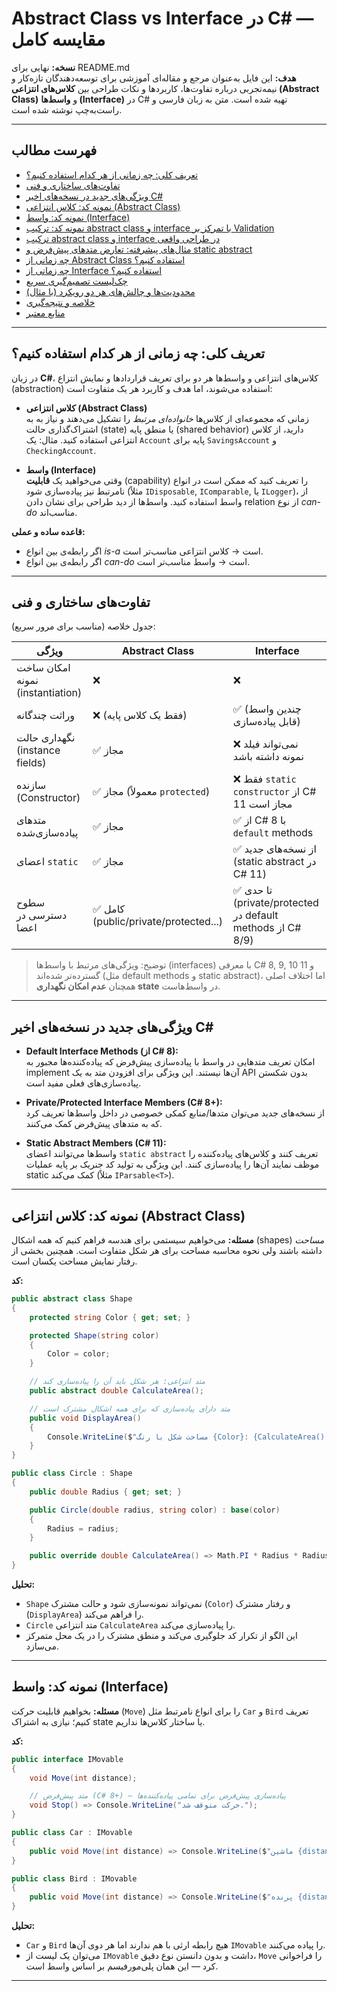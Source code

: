 ﻿# Abstract Class vs Interface در C# — مقایسه کامل

**نسخه:** نهایی برای README.md  
**هدف:** این فایل به‌عنوان مرجع و مقاله‌ای آموزشی برای توسعه‌دهندگان تازه‌کار و نیمه‌تجربی درباره تفاوت‌ها، کاربردها و نکات طراحی بین **کلاس‌های انتزاعی (Abstract Class)** و **واسط‌ها (Interface)** در C# تهیه شده است. متن به زبان فارسی و راست‌به‌چپ نوشته شده است.

---

## فهرست مطالب
- [تعریف کلی: چه زمانی از هر کدام استفاده کنیم؟](#تعریف-کلی-چه-زمانی-از-هر-کدام-استفاده-کنیم)
- [تفاوت‌های ساختاری و فنی](#تفاوت‌های-ساختاری-و-فنی)
- [ویژگی‌های جدید در نسخه‌های اخیر C#](#ویژگی‌های-جدید-در-نسخه‌های-اخیر-c)
- [نمونه کد: کلاس انتزاعی (Abstract Class)](#نمونه-کد-کلاس-انتزاعی-abstract-class)
- [نمونه کد: واسط (Interface)](#نمونه-کد-واسط-interface)
- [نمونه کد: ترکیب abstract class و interface با تمرکز بر Validation](#نمونه-کد-ترکیب-abstract-class-و-interface-با-تمرکز-بر-validation)
- [ترکیب abstract class و interface در طراحی واقعی](#ترکیب-abstract-class-و-interface-در-طراحی-واقعی)
- [مثال‌های پیشرفته: تعارض متدهای پیش‌فرض و static abstract](#مثال‌های-پیشرفته-تعارض-متدهای-پیشفرض-و-static-abstract)
- [چه زمانی از Abstract Class استفاده کنیم؟](#چه-زمانی-از-abstract-class-استفاده-کنیم)
- [چه زمانی از Interface استفاده کنیم؟](#چه-زمانی-از-interface-استفاده-کنیم)
- [چک‌لیست تصمیم‌گیری سریع](#چک‌لیست-تصمیم‌گیری-سریع)
- [محدودیت‌ها و چالش‌های هر دو رویکرد (با مثال)](#محدودیت‌ها-و-چالش‌های-هر-دو-رویکرد-با-مثال)
- [خلاصه و نتیجه‌گیری](#خلاصه-و-نتیجه‌گیری)
- [منابع معتبر](#منابع-معتبر)

---

## تعریف کلی: چه زمانی از هر کدام استفاده کنیم؟
در زبان **C#**، کلاس‌های انتزاعی و واسط‌ها هر دو برای تعریف قراردادها و نمایش انتزاع (abstraction) استفاده می‌شوند، اما هدف و کاربرد هر یک متفاوت است:

- **کلاس انتزاعی (Abstract Class)**  
  زمانی که مجموعه‌ای از کلاس‌ها *خانواده‌ای مرتبط* را تشکیل می‌دهند و نیاز به به اشتراک‌گذاری حالت (state) یا منطق پایه (shared behavior) دارید، از کلاس انتزاعی استفاده کنید. مثال: یک `Account` پایه برای `SavingsAccount` و `CheckingAccount`.

- **واسط (Interface)**  
  وقتی می‌خواهید یک **قابلیت** (capability) را تعریف کنید که ممکن است در انواع نامرتبط نیز پیاده‌سازی شود (مثلاً `IDisposable`, `IComparable`, یا `ILogger`)، از واسط استفاده کنید. واسط‌ها از دید طراحی برای نشان دادن relation از نوع *can-do* مناسب‌اند.

**قاعده ساده و عملی:**  
- اگر رابطه‌ی بین انواع *is-a* است → کلاس انتزاعی مناسب‌تر است.  
- اگر رابطه‌ی بین انواع *can-do* است → واسط مناسب‌تر است.

---

## تفاوت‌های ساختاری و فنی
جدول خلاصه (مناسب برای مرور سریع):

| ویژگی | Abstract Class | Interface |
|-------|----------------|-----------|
| امکان ساخت نمونه (instantiation) | ❌ | ❌ |
| وراثت چندگانه | ❌ (فقط یک کلاس پایه) | ✅ (چندین واسط قابل پیاده‌سازی) |
| نگهداری حالت (instance fields) | ✅ مجاز | ❌ نمی‌تواند فیلد نمونه داشته باشد |
| سازنده (Constructor) | ✅ مجاز (معمولاً `protected`) | ❌ فقط `static constructor` از C# 11 مجاز است |
| متدهای پیاده‌سازی‌شده | ✅ مجاز | ✅ از C# 8 با `default` methods |
| اعضای `static` | ✅ مجاز | ✅ از نسخه‌های جدید (static abstract در C# 11) |
| سطوح دسترسی در اعضا | ✅ کامل (public/private/protected...) | ✅ تا حدی (private/protected در default methods از C# 8/9) |

> توضیح: ویژگی‌های مرتبط با واسط‌ها (interfaces) با معرفی C# 8, 9, 10 و 11 گسترده‌تر شده‌اند (مثل default methods و static abstract)، اما اختلاف اصلی همچنان **عدم امکان نگهداری state** در واسط‌هاست.

---

## ویژگی‌های جدید در نسخه‌های اخیر C#
- **Default Interface Methods (از C# 8):**  
  امکان تعریف متدهایی در واسط با پیاده‌سازی پیش‌فرض که پیاده‌کننده‌ها مجبور به implement آن‌ها نیستند. این ویژگی برای افزودن متد به یک API بدون شکستن پیاده‌سازی‌های فعلی مفید است.

- **Private/Protected Interface Members (C# 8+):**  
  از نسخه‌های جدید می‌توان متدها/منابع کمکی خصوصی در داخل واسط‌ها تعریف کرد که به متدهای پیش‌فرض کمک می‌کنند.

- **Static Abstract Members (C# 11):**  
  واسط‌ها می‌توانند اعضای `static abstract` تعریف کنند و کلاس‌های پیاده‌کننده را موظف نمایند آن‌ها را پیاده‌سازی کنند. این ویژگی به تولید کد جنریک بر پایه عملیات static کمک می‌کند (مثلاً `IParsable<T>`).

---

## نمونه کد: کلاس انتزاعی (Abstract Class)
**مسئله:** می‌خواهیم سیستمی برای هندسه فراهم کنیم که همه اشکال (shapes) *مساحت* داشته باشند ولی نحوه محاسبه مساحت برای هر شکل متفاوت است. همچنین بخشی از رفتار نمایش مساحت یکسان است.

**کد:**
```csharp
public abstract class Shape
{
    protected string Color { get; set; }

    protected Shape(string color)
    {
        Color = color;
    }

    // متد انتزاعی: هر شکل باید آن را پیاده‌سازی کند
    public abstract double CalculateArea();

    // متد دارای پیاده‌سازی که برای همه اشکال مشترک است
    public void DisplayArea()
    {
        Console.WriteLine($"مساحت شکل با رنگ {Color}: {CalculateArea():F2}");
    }
}

public class Circle : Shape
{
    public double Radius { get; set; }

    public Circle(double radius, string color) : base(color)
    {
        Radius = radius;
    }

    public override double CalculateArea() => Math.PI * Radius * Radius;
}
```

**تحلیل:**  
- `Shape` نمی‌تواند نمونه‌سازی شود و حالت مشترک (`Color`) و رفتار مشترک (`DisplayArea`) را فراهم می‌کند.  
- `Circle` متد انتزاعی `CalculateArea` را پیاده‌سازی می‌کند.  
- این الگو از تکرار کد جلوگیری می‌کند و منطق مشترک را در یک محل متمرکز می‌سازد.

---

## نمونه کد: واسط (Interface)
**مسئله:** بخواهیم قابلیت حرکت (`Move`) را برای انواع نامرتبط مثل `Car` و `Bird` تعریف کنیم؛ نیازی به اشتراک state یا ساختار کلاس‌ها نداریم.

**کد:**
```csharp
public interface IMovable
{
    void Move(int distance);

    // متد پیش‌فرض (C# 8+) — پیاده‌سازی پیش‌فرض برای تمامی پیاده‌کننده‌ها
    void Stop() => Console.WriteLine("حرکت متوقف شد.");
}

public class Car : IMovable
{
    public void Move(int distance) => Console.WriteLine($"ماشین {distance} متر حرکت کرد.");
}

public class Bird : IMovable
{
    public void Move(int distance) => Console.WriteLine($"پرنده {distance} متر پرواز کرد.");
}
```

**تحلیل:**  
- `Car` و `Bird` هیچ رابطه ارثی با هم ندارند اما هر دوی آن‌ها `IMovable` را پیاده می‌کنند.  
- می‌توان یک لیست از `IMovable` داشت و بدون دانستن نوع دقیق، `Move` را فراخوانی کرد — این همان پلی‌مورفیسم بر اساس واسط است.

---